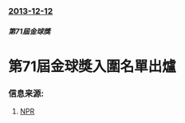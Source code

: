 ### [2013-12-12](/news/2013/12/12/index.md)

##### 第71屆金球獎
#  第71屆金球獎入圍名單出爐 




### 信息来源:

1. [NPR](http://www.npr.org/templates/story/story.php?storyId=250345261)
